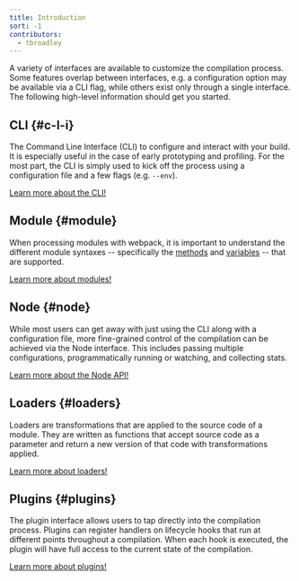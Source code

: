 ```yaml
---
title: Introduction
sort: -1
contributors:
  - tbroadley
---
```


A variety of interfaces are available to customize the compilation process.
Some features overlap between interfaces, e.g. a configuration option may be
available via a CLI flag, while others exist only through a single interface.
The following high-level information should get you started.


## CLI {#c-l-i}

The Command Line Interface (CLI) to configure and interact with your build. It
is especially useful in the case of early prototyping and profiling. For the
most part, the CLI is simply used to kick off the process using a configuration
file and a few flags (e.g. `--env`).

[Learn more about the CLI!](/api/cli)


## Module {#module}

When processing modules with webpack, it is important to understand the
different module syntaxes -- specifically the [methods](/api/module-methods)
and [variables](/api/module-variables) -- that are supported.

[Learn more about modules!](/api/module-methods)


## Node {#node}

While most users can get away with just using the CLI along with a
configuration file, more fine-grained control of the compilation can be
achieved via the Node interface. This includes passing multiple configurations,
programmatically running or watching, and collecting stats.

[Learn more about the Node API!](/api/node)


## Loaders {#loaders}

Loaders are transformations that are applied to the source code of a module.
They are written as functions that accept source code as a parameter and return
a new version of that code with transformations applied.

[Learn more about loaders!](/api/loaders)


## Plugins {#plugins}

The plugin interface allows users to tap directly into the compilation process.
Plugins can register handlers on lifecycle hooks that run at different points
throughout a compilation. When each hook is executed, the plugin will have full
access to the current state of the compilation.

[Learn more about plugins!](/api/plugins)
